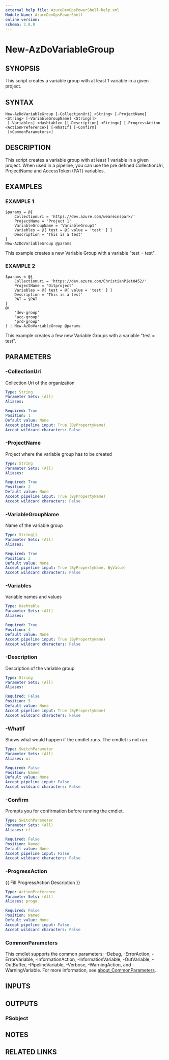 ```yaml
---
external help file: AzureDevOpsPowerShell-help.xml
Module Name: AzureDevOpsPowerShell
online version:
schema: 2.0.0
---
```


# New-AzDoVariableGroup

## SYNOPSIS
This script creates a variable group with at least 1 variable in a given project.

## SYNTAX

```
New-AzDoVariableGroup [-CollectionUri] <String> [-ProjectName] <String> [-VariableGroupName] <String[]>
 [-Variables] <Hashtable> [[-Description] <String>] [-ProgressAction <ActionPreference>] [-WhatIf] [-Confirm]
 [<CommonParameters>]
```

## DESCRIPTION
This script creates a variable group with at least 1 variable in a given project.
When used in a pipeline, you can use the pre defined CollectionUri, ProjectName and AccessToken (PAT) variables.

## EXAMPLES

### EXAMPLE 1
```
$params = @{
    Collectionuri = 'https://dev.azure.com/weareinspark/'
    ProjectName = 'Project 1'
    VariableGroupName = 'VariableGroup1'
    Variables = @{ test = @{ value = 'test' } }
    Description = 'This is a test'
}
New-AzDoVariableGroup @params
```

This example creates a new Variable Group with a variable "test = test".

### EXAMPLE 2
```
$params = @{
    Collectionuri = 'https://dev.azure.com/ChristianPiet0452/'
    ProjectName = 'Ditproject'
    Variables = @{ test = @{ value = 'test' } }
    Description = 'This is a test'
    PAT = $PAT
}
@(
    'dev-group'
    'acc-group'
    'prd-group'
) | New-AzDoVariableGroup @params
```

This example creates a few new Variable Groups with a variable "test = test".

## PARAMETERS

### -CollectionUri
Collection Uri of the organization

```yaml
Type: String
Parameter Sets: (All)
Aliases:

Required: True
Position: 1
Default value: None
Accept pipeline input: True (ByPropertyName)
Accept wildcard characters: False
```

### -ProjectName
Project where the variable group has to be created

```yaml
Type: String
Parameter Sets: (All)
Aliases:

Required: True
Position: 2
Default value: None
Accept pipeline input: True (ByPropertyName)
Accept wildcard characters: False
```

### -VariableGroupName
Name of the variable group

```yaml
Type: String[]
Parameter Sets: (All)
Aliases:

Required: True
Position: 3
Default value: None
Accept pipeline input: True (ByPropertyName, ByValue)
Accept wildcard characters: False
```

### -Variables
Variable names and values

```yaml
Type: Hashtable
Parameter Sets: (All)
Aliases:

Required: True
Position: 4
Default value: None
Accept pipeline input: True (ByPropertyName)
Accept wildcard characters: False
```

### -Description
Description of the variable group

```yaml
Type: String
Parameter Sets: (All)
Aliases:

Required: False
Position: 5
Default value: None
Accept pipeline input: True (ByPropertyName)
Accept wildcard characters: False
```

### -WhatIf
Shows what would happen if the cmdlet runs.
The cmdlet is not run.

```yaml
Type: SwitchParameter
Parameter Sets: (All)
Aliases: wi

Required: False
Position: Named
Default value: None
Accept pipeline input: False
Accept wildcard characters: False
```

### -Confirm
Prompts you for confirmation before running the cmdlet.

```yaml
Type: SwitchParameter
Parameter Sets: (All)
Aliases: cf

Required: False
Position: Named
Default value: None
Accept pipeline input: False
Accept wildcard characters: False
```

### -ProgressAction
{{ Fill ProgressAction Description }}

```yaml
Type: ActionPreference
Parameter Sets: (All)
Aliases: proga

Required: False
Position: Named
Default value: None
Accept pipeline input: False
Accept wildcard characters: False
```

### CommonParameters
This cmdlet supports the common parameters: -Debug, -ErrorAction, -ErrorVariable, -InformationAction, -InformationVariable, -OutVariable, -OutBuffer, -PipelineVariable, -Verbose, -WarningAction, and -WarningVariable. For more information, see [about_CommonParameters](http://go.microsoft.com/fwlink/?LinkID=113216).

## INPUTS

## OUTPUTS

### PSobject
## NOTES

## RELATED LINKS
